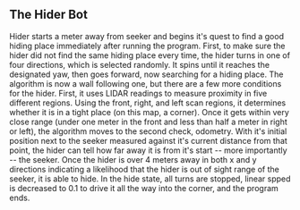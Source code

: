 ## The Hider Bot

Hider starts a meter away from seeker and begins it's quest to find a good hiding place immediately after running the program. First, to make sure the hider did not find the same hiding place every time, the hider turns in one of four directions, which is selected randomly. It spins until it reaches the designated yaw, then goes forward, now searching for a hiding place. The algorithm is now a wall following one, but there are a few more conditions for the hider. First, it uses LIDAR readings to measure proximity in five different regions. Using the front, right, and left scan regions, it determines whether it is in a tight place (on this map, a corner). Once it gets within very close range (under one meter in the front and less than half a meter in right or left), the algorithm moves to the second check, odometry. With it's initial position next to the seeker measured against it's current distance from that point, the hider can tell how far away it is from it's start -- more importantly -- the seeker. Once the hider is over 4 meters away in both x and y directions indicating a likelihood that the hider is out of sight range of the seeker, it is able to hide. In the hide state, all turns are stopped, linear spped is decreased to 0.1 to drive it all the way into the corner, and the program ends. 
